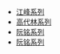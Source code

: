 - [江峰系列](https://summer200.github.io/content/)
- [高代林系列](https://summer200.github.io/content/GaoFalin)
- [阮铭系列](https://summer200.github.io/content/)
- [阮铭系列](https://summer200.github.io/content/)
